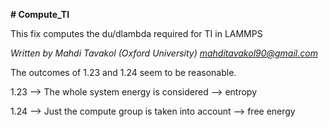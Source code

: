 **# Compute_TI**

This fix computes the du/dlambda required for TI in LAMMPS

*Written by Mahdi Tavakol (Oxford University) mahditavakol90@gmail.com*


The outcomes of 1.23 and 1.24 seem to be reasonable.

1.23 --> The whole system energy is considered --> entropy

1.24 --> Just the compute group is taken into account --> free energy 
